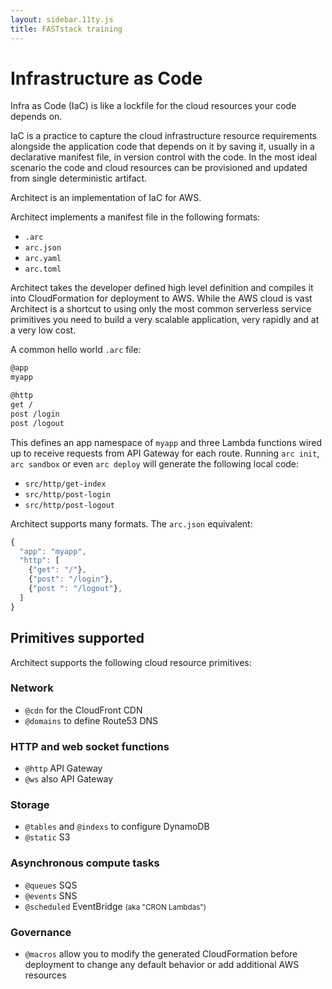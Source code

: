 ```yaml
---
layout: sidebar.11ty.js
title: FASTstack training
---
```


# Infrastructure as Code

Infra as Code (IaC) is like a lockfile for the cloud resources your code depends on.

IaC is a practice to capture the cloud infrastructure resource requirements alongside the application code that depends on it by saving it, usually in a declarative manifest file, in version control with the code. In the most ideal scenario the code and cloud resources can be provisioned and updated from single deterministic artifact.

Architect is an implementation of IaC for AWS.

Architect implements a manifest file in the following formats:

- `.arc`
- `arc.json` 
- `arc.yaml` 
- `arc.toml`

Architect takes the developer defined high level definition and compiles it into CloudFormation for deployment to AWS. While the AWS cloud is vast Architect is a shortcut to using only the most common serverless service primitives you need to build a very scalable application, very rapidly and at a very low cost. 

A common hello world `.arc` file:

```bash
@app
myapp

@http
get /
post /login
post /logout
```

This defines an app namespace of `myapp` and three Lambda functions wired up to receive requests from API Gateway for each route. Running `arc init`, `arc sandbox` or even `arc deploy` will generate the following local code:

- `src/http/get-index`
- `src/http/post-login`
- `src/http/post-logout`

Architect supports many formats. The `arc.json` equivalent:

```javascript
{
  "app": "myapp",
  "http": [
    {"get": "/"},
    {"post": "/login"},
    {"post ": "/logout"},
  ]
}
```

## Primitives supported

Architect supports the following cloud resource primitives:

### Network

- <code>@cdn</code> for the CloudFront CDN
- <code>@domains</code> to define Route53 DNS

### HTTP and web socket functions

- `@http` API Gateway
- `@ws` also API Gateway

### Storage

- `@tables` and `@indexs` to configure DynamoDB
- `@static` S3

### Asynchronous compute tasks

- `@queues` SQS
- `@events` SNS
- `@scheduled` EventBridge <small>(aka "CRON Lambdas")</small>

### Governance

- `@macros` allow you to modify the generated CloudFormation before deployment to change any default behavior or add additional AWS resources
